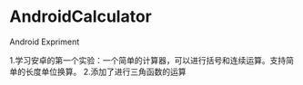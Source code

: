 # AndroidCalculator
Android Expriment

1.学习安卓的第一个实验：一个简单的计算器，可以进行括号和连续运算。支持简单的长度单位换算。
2.添加了进行三角函数的运算
